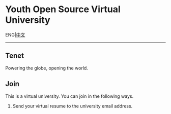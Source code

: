 # Youth Open Source Virtual University

ENG|[中文]()

---

## Tenet

Powering the globe, opening the world.

## Join

This is a virtual university. You can join in the following ways.

1. Send your virtual resume to the university email address.
